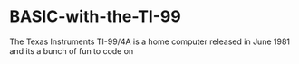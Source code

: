 # BASIC-with-the-TI-99
The Texas Instruments TI-99/4A is a home computer released in June 1981 and its a bunch of fun to code on
